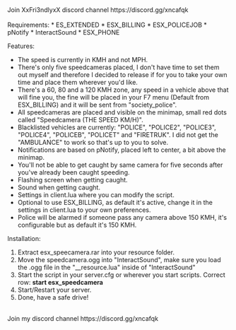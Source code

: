 <br>
<br>
Join XxFri3ndlyxX discord channel https://discord.gg/xncafqk
<br>  
<br>
Requirements:
* ES_EXTENDED
* ESX_BILLING
* ESX_POLICEJOB
* pNotify
* InteractSound
* ESX_PHONE

Features:
* The speed is currently in KMH and not MPH.
* There's only five speedcameras placed, I don't have time to set them out myself and therefore I decided to release if for you to take your own time and place them wherever you'd like.
* There's a 60, 80 and a 120 KMH zone, any speed in a vehicle above that will fine you, the fine will be placed in your F7 menu (Default from ESX_BILLING) and it will be sent from "society_police".
* All speedcameras are placed and visible on the minimap, small red dots called "Speedcamera (THE SPEED KM/H)".
* Blacklisted vehicles are currently: "POLICE", "POLICE2", "POLICE3", "POLICE4", "POLICEB", "POLICET" and "FIRETRUK". I did not get the "AMBULANCE" to work so that's up to you to solve.
* Notifications are based on pNotify, placed left to center, a bit above the minimap.
* You'll not be able to get caught by same camera for five seconds after you've already been caught speeding.
* Flashing screen when getting caught.
* Sound when getting caught.
* Settings in client.lua where you can modify the script.
* Optional to use ESX_BILLING, as default it's active, change it in the settings in client.lua to your own preferences.
* Police will be alarmed if someone pass any camera above 150 KMH, it's configurable but as default it's 150 KMH.

Installation:
1. Extract esx_speecamera.rar into your resource folder.
2. Move the speedcamera.ogg into "InteractSound", make sure you load the .ogg file in the "__resource.lua" inside of "InteractSound"
2. Start the script in your server.cfg or wherever you start scripts. Correct row: **start esx_speedcamera**
4. Start/Restart your server.
5. Done, have a safe drive!
<br>
Join my discord channel https://discord.gg/xncafqk
